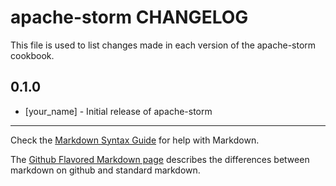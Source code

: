 apache-storm CHANGELOG
======================

This file is used to list changes made in each version of the apache-storm cookbook.

0.1.0
-----
- [your_name] - Initial release of apache-storm

- - -
Check the [Markdown Syntax Guide](http://daringfireball.net/projects/markdown/syntax) for help with Markdown.

The [Github Flavored Markdown page](http://github.github.com/github-flavored-markdown/) describes the differences between markdown on github and standard markdown.

